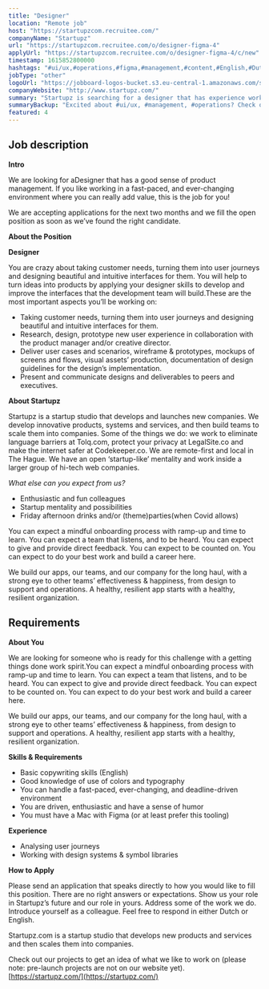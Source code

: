 ```yaml
---
title: "Designer"
location: "Remote job"
host: "https://startupzcom.recruitee.com/"
companyName: "Startupz"
url: "https://startupzcom.recruitee.com/o/designer-figma-4"
applyUrl: "https://startupzcom.recruitee.com/o/designer-figma-4/c/new"
timestamp: 1615852800000
hashtags: "#ui/ux,#operations,#figma,#management,#content,#English,#Dutch"
jobType: "other"
logoUrl: "https://jobboard-logos-bucket.s3.eu-central-1.amazonaws.com/startupz-com"
companyWebsite: "http://www.startupz.com/"
summary: "Startupz is searching for a designer that has experience working with design systems & symbol libraries."
summaryBackup: "Excited about #ui/ux, #management, #operations? Check out this job post!"
featured: 4
---
```


## Job description

**Intro**

We are looking for aDesigner that has a good sense of product management. If you like working in a fast-paced, and ever-changing environment where you can really add value, this is the job for you!

We are accepting applications for the next two months and we fill the open position as soon as we’ve found the right candidate.

**About the Position**

**Designer**

You are crazy about taking customer needs, turning them into user journeys and designing beautiful and intuitive interfaces for them. You will help to turn ideas into products by applying your designer skills to develop and improve the interfaces that the development team will build.These are the most important aspects you’ll be working on:

*   Taking customer needs, turning them into user journeys and designing beautiful and intuitive interfaces for them.
*   Research, design, prototype new user experience in collaboration with the product manager and/or creative director.
*   Deliver user cases and scenarios, wireframe & prototypes, mockups of screens and flows, visual assets’ production, documentation of design guidelines for the design’s implementation.
*   Present and communicate designs and deliverables to peers and executives.

**About Startupz**

Startupz is a startup studio that develops and launches new companies. We develop innovative products, systems and services, and then build teams to scale them into companies. Some of the things we do: we work to eliminate language barriers at Tolq.com, protect your privacy at LegalSite.co and make the internet safer at Codekeeper.co. We are remote-first and local in The Hague. We have an open ‘startup-like’ mentality and work inside a larger group of hi-tech web companies. 

_What else can you expect from us?_

*   Enthusiastic and fun colleagues
*   Startup mentality and possibilities
*   Friday afternoon drinks and/or (theme)parties(when Covid allows)

You can expect a mindful onboarding process with ramp-up and time to learn. You can expect a team that listens, and to be heard. You can expect to give and provide direct feedback. You can expect to be counted on. You can expect to do your best work and build a career here.

We build our apps, our teams, and our company for the long haul, with a strong eye to other teams’ effectiveness & happiness, from design to support and operations. A healthy, resilient app starts with a healthy, resilient organization.

## Requirements

**About You**

We are looking for someone who is ready for this challenge with a getting things done work spirit.You can expect a mindful onboarding process with ramp-up and time to learn. You can expect a team that listens, and to be heard. You can expect to give and provide direct feedback. You can expect to be counted on. You can expect to do your best work and build a career here.

We build our apps, our teams, and our company for the long haul, with a strong eye to other teams’ effectiveness & happiness, from design to support and operations. A healthy, resilient app starts with a healthy, resilient organization.

**Skills & Requirements**

*   Basic copywriting skills (English)
*   Good knowledge of use of colors and typography
*   You can handle a fast-paced, ever-changing, and deadline-driven environment
*   You are driven, enthusiastic and have a sense of humor
*   You must have a Mac with Figma (or at least prefer this tooling)

**Experience**

*   Analysing user journeys
*   Working with design systems & symbol libraries


**How to Apply**

Please send an application that speaks directly to how you would like to fill this position. There are no right answers or expectations. Show us your role in Startupz’s future and our role in yours. Address some of the work we do. Introduce yourself as a colleague. Feel free to respond in either Dutch or English.

Startupz.com is a startup studio that develops new products and services and then scales them into companies.

Check out our projects to get an idea of what we like to work on (please note: pre-launch projects are not on our website yet). [https://startupz.com/](https://startupz.com/)
